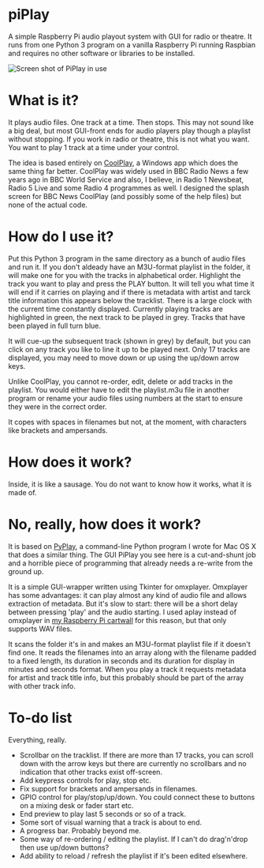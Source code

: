# piPlay
A simple Raspberry Pi audio playout system with GUI for radio or theatre. It runs from one Python 3 program on a vanilla Raspberry Pi running Raspbian and requires no other software or libraries to be installed.

![Screen shot of PiPlay in use](http://www.suppertime.co.uk/blogmywiki/wp-content/uploads/2018/04/Screen-Shot-2018-04-07-at-13.58.38.png)

# What is it?
It plays audio files. One track at a time. Then stops.
This may not sound like a big deal, but most GUI-front ends for audio players play though a playlist without stopping. If you work in radio or theatre, this is not what you want. You want to play 1 track at a time under your control.

The idea is based entirely on [CoolPlay](http://www.suppertime.co.uk/blogmywiki/2015/04/coolplaymac/), a Windows app which does the same thing far better. CoolPlay was widely used in BBC Radio News a few years ago in BBC World Service and also, I believe, in Radio 1 Newsbeat, Radio 5 Live and some Radio 4  programmes as well. I designed the splash screen for BBC News CoolPlay (and possibly some of the help files) but none of the actual code.

# How do I use it?
Put this Python 3 program in the same directory as a bunch of audio files and run it. If you don't aldeady have an M3U-format playlist in the folder, it will make one for you with the tracks in alphabetical order. Highlight the track you want to play and press the PLAY button. It will tell you what time it will end if it carries on playing and if there is metadata with artist and tarck title information this appears below the tracklist. There is a large clock with the current time constantly displayed. Currently playing tracks are highlighted in green, the next track to be played in grey. Tracks that have been played in full turn blue.

It will cue-up the subsequent track (shown in grey) by default, but you can click on any track you like to line it up to be played next. Only 17 tracks are displayed, you may need to move down or up using the up/down arrow keys.

Unlike CoolPlay, you cannot re-order, edit, delete or add tracks in the playlist. You would either have to edit the playlist.m3u file in another program or rename your audio files using numbers at the start to ensure they were in the correct order.

It copes with spaces in filenames but not, at the moment, with characters like brackets and ampersands.

# How does it work?
Inside, it is like a sausage. You do not want to know how it works, what it is made of.

# No, really, how does it work?
It is based on [PyPlay](https://github.com/blogmywiki/PyPlay), a command-line Python program I wrote for Mac OS X that does a similar thing. The GUI PiPlay you see here is a cut-and-shunt job and a horrible piece of programming that already needs a re-write from the ground up.

It is a simple GUI-wrapper written using Tkinter for omxplayer. Omxplayer has some advantages: it can play almost any kind of audio file and allows extraction of metadata. But it's slow to start: there will be a short delay between pressing 'play' and the audio starting. I used aplay instead of omxplayer in [my Raspberry Pi cartwall](http://www.suppertime.co.uk/blogmywiki/2018/03/cartwall/) for this reason, but that only supports WAV files.

It scans the folder it's in and makes an M3U-format playlist file if it doesn't find one. It reads the filenames into an array along with the filename padded to a fixed length, its duration in seconds and its duration for display in minutes and seconds format. When you play a track it requests metadata for artist and track title info, but this probably should be part of the array with other track info.

# To-do list
Everything, really.
- Scrollbar on the tracklist. If there are more than 17 tracks, you can scroll down with the arrow keys but there are currently no scrollbars and no indication that other tracks exist off-screen.
- Add keypress controls for play, stop etc.
- Fix support for brackets and ampersands in filenames.
- GPIO control for play/stop/up/down. You could connect these to buttons on a mixing desk or fader start etc.
- End preview to play last 5 seconds or so of a track.
- Some sort of visual warning that a track is about to end.
- A progress bar. Probably beyond me.
- Some way of re-ordering / editing the playlist. If I can't do drag'n'drop then use up/down buttons?
- Add ability to reload / refresh the playlist if it's been edited elsewhere.
